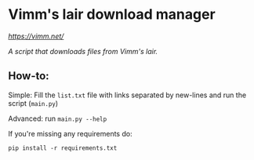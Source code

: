# Vimm's lair download manager 
_https://vimm.net/_

_A script that downloads files from Vimm's lair._


## How-to:
Simple:
  Fill the ```list.txt``` file with links separated by new-lines and run the script (```main.py```)

Advanced:
  run ``` main.py --help ```

If you're missing any requirements do:

```
pip install -r requirements.txt
```
